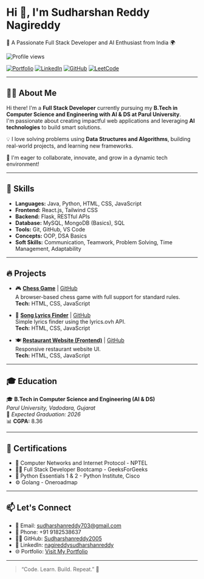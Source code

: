 # Hi 👋, I'm Sudharshan Reddy Nagireddy

🚀 A Passionate Full Stack Developer and AI Enthusiast from India 🌍

![Profile views](https://komarev.com/ghpvc/?username=Sudharshanreddy2005&label=Profile%20views&color=0e75b6&style=flat)

[![Portfolio](https://img.shields.io/badge/PORTFOLIO-VISIT-informational)](https://sudharshanreddy2005.github.io/Portfolio/)
[![LinkedIn](https://img.shields.io/badge/LINKEDIN-CONNECT-blue)](https://www.linkedin.com/in/nagireddysudharshanreddy/)
[![GitHub](https://img.shields.io/badge/GITHUB-FOLLOW-black)](https://github.com/Sudharshanreddy2005)
[![LeetCode](https://img.shields.io/badge/LEETCODE-PRACTICE-orange)](https://leetcode.com/u/sudharshanreddy2005/)

---

## 👨‍💻 About Me

Hi there! I'm a **Full Stack Developer** currently pursuing my **B.Tech in Computer Science and Engineering with AI & DS at Parul University**.  
I'm passionate about creating impactful web applications and leveraging **AI technologies** to build smart solutions.

💡 I love solving problems using **Data Structures and Algorithms**, building real-world projects, and learning new frameworks.

🧠 I'm eager to collaborate, innovate, and grow in a dynamic tech environment!

---

## 🚀 Skills

- **Languages:** Java, Python, HTML, CSS, JavaScript  
- **Frontend:** React.js, Tailwind CSS  
- **Backend:** Flask, RESTful APIs  
- **Database:** MySQL, MongoDB (Basics), SQL  
- **Tools:** Git, GitHub, VS Code  
- **Concepts:** OOP, DSA Basics  
- **Soft Skills:** Communication, Teamwork, Problem Solving, Time Management, Adaptability  

---

## 🔥 Projects

- 🎮 [**Chess Game**](https://sudharshanreddy2005.github.io/Chess-Game-/) | [GitHub](https://github.com/Sudharshanreddy2005/Chess-Game-)  
  A browser-based chess game with full support for standard rules.  
  **Tech:** HTML, CSS, JavaScript

- 🎵 [**Song Lyrics Finder**](https://sudharshanreddy2005.github.io/songs-lyrics-finder/) | [GitHub](https://github.com/Sudharshanreddy2005/songs-lyrics-finder)  
  Simple lyrics finder using the lyrics.ovh API.  
  **Tech:** HTML, CSS, JavaScript

- 🍽️ [**Restaurant Website (Frontend)**](https://sudharshanreddy2005.github.io/Restaurant-s-website-frontend-/) | [GitHub](https://github.com/Sudharshanreddy2005/Restaurant-s-website-frontend-)  
  Responsive restaurant website UI.  
  **Tech:** HTML, CSS, JavaScript

---

## 🎓 Education

🎓 **B.Tech in Computer Science and Engineering (AI & DS)**  
*Parul University, Vadodara, Gujarat*  
📅 *Expected Graduation: 2026*  
📊 **CGPA:** 8.36  

---

## 📜 Certifications

- 🧠 Computer Networks and Internet Protocol - NPTEL  
- 👨‍💻 Full Stack Developer Bootcamp - GeeksForGeeks  
- 🐍 Python Essentials 1 & 2 - Python Institute, Cisco  
- ⚙️ Golang - Oneroadmap  

---

## 📫 Let's Connect

- 📧 Email: [sudharshanreddy703@gmail.com](mailto:sudharshanreddy703@gmail.com)  
- 📱 Phone: +91 9182538637  
- 🧑‍💻 GitHub: [Sudharshanreddy2005](https://github.com/Sudharshanreddy2005)  
- 💼 LinkedIn: [nagireddysudharshanreddy](https://www.linkedin.com/in/nagireddysudharshanreddy/)  
- 🌐 Portfolio: [Visit My Portfolio](https://sudharshanreddy2005.github.io/Portfolio/)

---

> “Code. Learn. Build. Repeat.” 🚀
